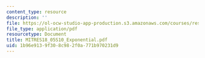 ```yaml
---
content_type: resource
description: ''
file: https://ol-ocw-studio-app-production.s3.amazonaws.com/courses/res-18-005-highlights-of-calculus-spring-2010/1b96e9139f308c982f0a771b970231d9_MITRES18_05S10_Exponential.pdf
file_type: application/pdf
resourcetype: Document
title: MITRES18_05S10_Exponential.pdf
uid: 1b96e913-9f30-8c98-2f0a-771b970231d9
---
```

